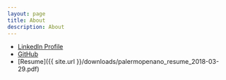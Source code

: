 ```yaml
---
layout: page
title: About
description: About
---
```

* [LinkedIn Profile](https://www.linkedin.com/in/palermo-penano-273397b8)
* [GitHub](https://github.com/palpen)
* [Resume]({{ site.url }}/downloads/palermopenano_resume_2018-03-29.pdf)
